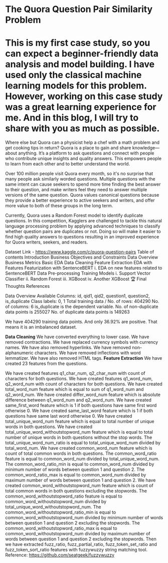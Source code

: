 # The Quora Question Pair Similarity Problem
# This is my first case study, so you can expect a beginner-friendly data analysis and model building. I have used only the classical machine learning models for this problem. However, working on this case study was a great learning experience for me. And in this blog, I will try to share with you as much as possible.

Where else but Quora can a physicist help a chef with a math problem and get cooking tips in return? Quora is a place to gain and share knowledge—about anything. It’s a platform to ask questions and connect with people who contribute unique insights and quality answers. This empowers people to learn from each other and to better understand the world.

Over 100 million people visit Quora every month, so it's no surprise that many people ask similarly worded questions. Multiple questions with the same intent can cause seekers to spend more time finding the best answer to their question, and make writers feel they need to answer multiple versions of the same question. Quora values canonical questions because they provide a better experience to active seekers and writers, and offer more value to both of these groups in the long term.

Currently, Quora uses a Random Forest model to identify duplicate questions. In this competition, Kagglers are challenged to tackle this natural language processing problem by applying advanced techniques to classify whether question pairs are duplicates or not. Doing so will make it easier to find high quality answers to questions resulting in an improved experience for Quora writers, seekers, and readers.

Dataset Link - https://www.kaggle.com/c/quora-question-pairs
Table of contents
Introduction
Business Objectives and Constraints
Data Overview
Business Metrics
Basic EDA
Data Cleaning
Feature Extraction
EDA with Features
Featurization with SentenceBERT
i. EDA on new features related to SentenceBERT
Data Pre-processing
Training Models
i. Support Vector Classifier
ii. Random Forest
iii. XGBoost
iv. Another XGBoost 🏆
Final Thoughts
References

Data Overview
Available Columns: id, qid1, qid2, question1, question2, is_duplicate
Class labels: 0, 1
Total training data / No. of rows: 404290
No. of columns: 6
is_duplicate is the dependent variable.
No. of non-duplicate data points is 255027
No. of duplicate data points is 149263

We have 404290 training data points. And only 36.92% are positive. That means it is an imbalanced dataset.

**Data Cleaning**
We have converted everything to lower case.
We have removed contractions.
We have replaced currency symbols with currency names.
We have also removed hyperlinks.
We have removed non-alphanumeric characters.
We have removed inflections with word lemmatizer.
We have also removed HTML tags.
**Feature Extraction**
We have created 23 features from the questions.

We have created features q1_char_num, q2_char_num with count of characters for both questions.
We have created features q1_word_num, q2_word_num with count of characters for both questions.
We have created total_word_num feature which is equal to sum of q1_word_num and q2_word_num.
We have created differ_word_num feature which is absolute difference between q1_word_num and q2_word_num.
We have created same_first_word feature which is 1 if both questions have same first word otherwise 0.
We have created same_last_word feature which is 1 if both questions have same last word otherwise 0.
We have created total_unique_word_num feature which is equal to total number of unique words in both questions.
We have created total_unique_word_withoutstopword_num feature which is equal to total number of unique words in both questions without the stop words.
The total_unique_word_num_ratio is equal to total_unique_word_num divided by total_word_num.
We have created common_word_num feature which is count of total common words in both questions.
The common_word_ratio feature is equal to common_word_num divided by total_unique_word_num.
The common_word_ratio_min is equal to common_word_num divided by minimum number of words between question 1 and question 2.
The common_word_ratio_max is equal to common_word_num divided by maximum number of words between question 1 and question 2.
We have created common_word_withoutstopword_num feature which is count of total common words in both questions excluding the stopwords.
The common_word_withoutstopword_ratio feature is equal to common_word_withoutstopword_num divided by total_unique_word_withoutstopword_num.
The common_word_withoutstopword_ratio_min is equal to common_word_withoutstopword_num divided by minimum number of words between question 1 and question 2 excluding the stopwords.
The common_word_withoutstopword_ratio_max is equal to common_word_withoutstopword_num divided by maximum number of words between question 1 and question 2 excluding the stopwords.
Then we have extracted fuzz_ratio, fuzz_partial_ratio, fuzz_token_set_ratio and fuzz_token_sort_ratio features with fuzzywuzzy string matching tool. Reference: https://github.com/seatgeek/fuzzywuzzy



